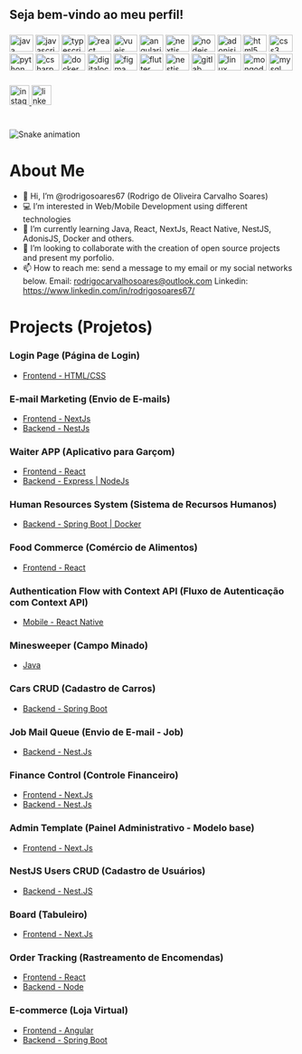 <h2 align="left">Seja bem-vindo ao meu perfil!</h2>

###

<div align="left">
  <img src="https://cdn.jsdelivr.net/gh/devicons/devicon/icons/java/java-original.svg" height="30" width="42" alt="java logo"  />
  <img src="https://cdn.jsdelivr.net/gh/devicons/devicon/icons/javascript/javascript-original.svg" height="30" width="42" alt="javascript logo"  />
  <img src="https://cdn.jsdelivr.net/gh/devicons/devicon/icons/typescript/typescript-plain.svg" height="30" width="42" alt="typescript logo"  />
  <img src="https://cdn.jsdelivr.net/gh/devicons/devicon/icons/react/react-original.svg" height="30" width="42" alt="react logo"  />
  <img src="https://cdn.jsdelivr.net/gh/devicons/devicon/icons/vuejs/vuejs-original.svg" height="30" width="42" alt="vuejs logo"  />
  <img src="https://cdn.jsdelivr.net/gh/devicons/devicon/icons/angularjs/angularjs-original.svg" height="30" width="42" alt="angularjs logo"  />
  <img src="https://cdn.jsdelivr.net/gh/devicons/devicon/icons/nextjs/nextjs-original.svg" height="30" width="42" alt="nextjs logo"  />
  <img src="https://cdn.jsdelivr.net/gh/devicons/devicon/icons/nodejs/nodejs-original.svg" height="30" width="42" alt="nodejs logo"  />
  <img src="https://cdn.jsdelivr.net/gh/devicons/devicon/icons/adonisjs/adonisjs-original.svg" height="30" width="42" alt="adonisjs logo"  />
  <img src="https://cdn.jsdelivr.net/gh/devicons/devicon/icons/html5/html5-original.svg" height="30" width="42" alt="html5 logo"  />
  <img src="https://cdn.jsdelivr.net/gh/devicons/devicon/icons/css3/css3-original.svg" height="30" width="42" alt="css3 logo"  />
  <img src="https://cdn.jsdelivr.net/gh/devicons/devicon/icons/python/python-original.svg" height="30" width="42" alt="python logo"  />
  <img src="https://cdn.jsdelivr.net/gh/devicons/devicon/icons/csharp/csharp-original.svg" height="30" width="42" alt="csharp logo"  />
  <img src="https://cdn.jsdelivr.net/gh/devicons/devicon/icons/docker/docker-original.svg" height="30" width="42" alt="docker logo"  />
  <img src="https://cdn.jsdelivr.net/gh/devicons/devicon/icons/digitalocean/digitalocean-original.svg" height="30" width="42" alt="digitalocean logo"  />
  <img src="https://cdn.jsdelivr.net/gh/devicons/devicon/icons/figma/figma-original.svg" height="30" width="42" alt="figma logo"  />
  <img src="https://cdn.jsdelivr.net/gh/devicons/devicon/icons/flutter/flutter-original.svg" height="30" width="42" alt="flutter logo"  />
  <img src="https://cdn.jsdelivr.net/gh/devicons/devicon/icons/nestjs/nestjs-plain.svg" height="30" width="42" alt="nestjs logo"  />
  <img src="https://cdn.jsdelivr.net/gh/devicons/devicon/icons/gitlab/gitlab-original.svg" height="30" width="42" alt="gitlab logo"  />
  <img src="https://cdn.jsdelivr.net/gh/devicons/devicon/icons/linux/linux-original.svg" height="30" width="42" alt="linux logo"  />
  <img src="https://cdn.jsdelivr.net/gh/devicons/devicon/icons/mongodb/mongodb-original.svg" height="30" width="42" alt="mongodb logo"  />
  <img src="https://cdn.jsdelivr.net/gh/devicons/devicon/icons/mysql/mysql-original.svg" height="30" width="42" alt="mysql logo"  />
</div>

###

<div align="left">
  <a href="https://instagram.com/dev.rodrigosoares" target="_blank">
    <img src="https://img.shields.io/static/v1?message=Instagram&logo=instagram&label=&color=E4405F&logoColor=white&labelColor=&style=for-the-badge" height="35" alt="instagram logo"  />
  </a>
  <a href="https://www.linkedin.com/in/rodrigosoares67" target="_blank">
    <img src="https://img.shields.io/static/v1?message=LinkedIn&logo=linkedin&label=&color=0077B5&logoColor=white&labelColor=&style=for-the-badge" height="35" alt="linkedin logo"  />
  </a>
</div>

###

<br clear="both">

<img src="https://raw.githubusercontent.com/rodrigocarvalho/rodrigocarvalho/blob/output/snake.svg" alt="Snake animation" />

###


# About Me

- 👋 Hi, I’m @rodrigosoares67 (Rodrigo de Oliveira Carvalho Soares)
- 💻 I’m interested in Web/Mobile Development using different technologies
- 📱 I’m currently learning Java, React, NextJs, React Native, NestJS, AdonisJS, Docker and others.
- 💞️ I’m looking to collaborate with the creation of open source projects and present my porfolio.
- 📫 How to reach me: send a message to my email or my social networks below.
  Email: rodrigocarvalhosoares@outlook.com
  Linkedin: https://www.linkedin.com/in/rodrigosoares67/
 
# Projects (Projetos)

### Login Page (Página de Login)
- [Frontend - HTML/CSS](https://github.com/rodrigosoares67/login-html-css)

### E-mail Marketing (Envio de E-mails)
- [Frontend - NextJs](https://github.com/rodrigosoares67/email-marketing-frontend)
- [Backend - NestJs](https://github.com/rodrigosoares67/email-marketing)

### Waiter APP (Aplicativo para Garçom)
- [Frontend - React](https://github.com/rodrigosoares67/waiterapp-frontend)
- [Backend - Express | NodeJs](https://github.com/rodrigosoares67/waiterapp-api)

### Human Resources System (Sistema de Recursos Humanos)
- [Backend - Spring Boot | Docker](https://github.com/rodrigosoares67/ms-course)

### Food Commerce (Comércio de Alimentos)
- [Frontend - React](https://github.com/rodrigosoares67/food-commerce)

### Authentication Flow with Context API (Fluxo de Autenticação com Context API)
- [Mobile - React Native](https://github.com/rodrigosoares67/authrn)

### Minesweeper (Campo Minado)
- [Java](https://github.com/rodrigosoares67/campo-minado-java)

### Cars CRUD (Cadastro de Carros)
- [Backend - Spring Boot](https://github.com/rodrigosoares67/rest-api-crud)

### Job Mail Queue (Envio de E-mail - Job)
- [Backend - Nest.Js](https://github.com/rodrigosoares67/jobs-nestjs)

### Finance Control (Controle Financeiro)
- [Frontend - Next.Js](https://github.com/rodrigosoares67/finance-control-nextjs)
- [Backend - Nest.Js](https://github.com/rodrigosoares67/finance-control-nestjs)

### Admin Template (Painel Administrativo - Modelo base)
- [Frontend - Next.Js](https://github.com/rodrigosoares67/admin-template)

### NestJS Users CRUD (Cadastro de Usuários)
- [Backend - Nest.JS](https://github.com/rodrigosoares67/nestjs-crud)

### Board (Tabuleiro)
- [Frontend - Next.Js](https://github.com/rodrigosoares67/tabuleiro-nextjs)

### Order Tracking (Rastreamento de Encomendas)
- [Frontend - React](https://github.com/rodrigosoares67/react-tracking)
- [Backend - Node](https://github.com/rodrigosoares67/node-tracking)

### E-commerce (Loja Virtual)
- [Frontend - Angular](https://github.com/rodrigosoares67/angular-ecommerce)
- [Backend - Spring Boot](https://github.com/rodrigosoares67/springboot-api-ecommerce)
